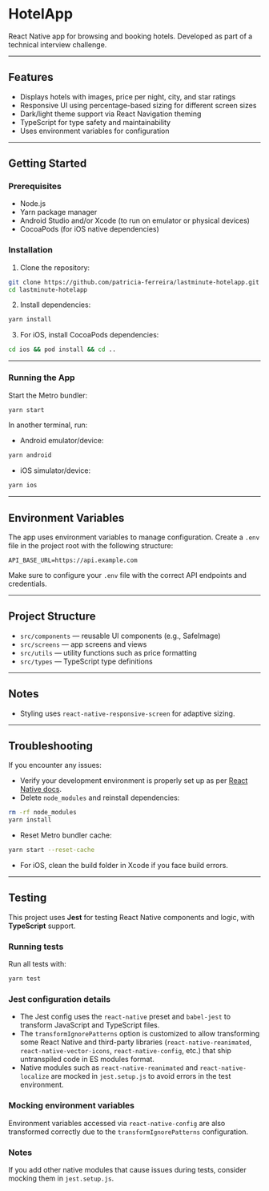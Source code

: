 # HotelApp

React Native app for browsing and booking hotels. Developed as part of a technical interview challenge.

---

## Features

* Displays hotels with images, price per night, city, and star ratings
* Responsive UI using percentage-based sizing for different screen sizes
* Dark/light theme support via React Navigation theming
* TypeScript for type safety and maintainability
* Uses environment variables for configuration

---

## Getting Started

### Prerequisites

* Node.js
* Yarn package manager
* Android Studio and/or Xcode (to run on emulator or physical devices)
* CocoaPods (for iOS native dependencies)

### Installation

1. Clone the repository:

```bash
git clone https://github.com/patricia-ferreira/lastminute-hotelapp.git
cd lastminute-hotelapp
```

2. Install dependencies:

```bash
yarn install
```

3. For iOS, install CocoaPods dependencies:

```bash
cd ios && pod install && cd ..
```

---

### Running the App

Start the Metro bundler:

```bash
yarn start
```

In another terminal, run:

* Android emulator/device:

```bash
yarn android
```

* iOS simulator/device:

```bash
yarn ios
```

---

## Environment Variables

The app uses environment variables to manage configuration. Create a `.env` file in the project root with the following structure:

```
API_BASE_URL=https://api.example.com
```

Make sure to configure your `.env` file with the correct API endpoints and credentials.

---

## Project Structure

* `src/components` — reusable UI components (e.g., SafeImage)
* `src/screens` — app screens and views
* `src/utils` — utility functions such as price formatting
* `src/types` — TypeScript type definitions

---

## Notes

* Styling uses `react-native-responsive-screen` for adaptive sizing.

---

## Troubleshooting

If you encounter any issues:

* Verify your development environment is properly set up as per [React Native docs](https://reactnative.dev/docs/environment-setup).
* Delete `node_modules` and reinstall dependencies:

```bash
rm -rf node_modules
yarn install
```

* Reset Metro bundler cache:

```bash
yarn start --reset-cache
```

* For iOS, clean the build folder in Xcode if you face build errors.

---

## Testing

This project uses **Jest** for testing React Native components and logic, with **TypeScript** support.

### Running tests

Run all tests with:

```bash
yarn test
```

### Jest configuration details

* The Jest config uses the `react-native` preset and `babel-jest` to transform JavaScript and TypeScript files.
* The `transformIgnorePatterns` option is customized to allow transforming some React Native and third-party libraries (`react-native-reanimated`, `react-native-vector-icons`, `react-native-config`, etc.) that ship untranspiled code in ES modules format.
* Native modules such as `react-native-reanimated` and `react-native-localize` are mocked in `jest.setup.js` to avoid errors in the test environment.

### Mocking environment variables

Environment variables accessed via `react-native-config` are also transformed correctly due to the `transformIgnorePatterns` configuration.

### Notes

If you add other native modules that cause issues during tests, consider mocking them in `jest.setup.js`.


